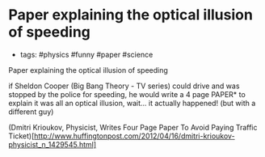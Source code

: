 # Paper explaining the optical illusion of speeding
- tags: #physics #funny #paper #science

Paper explaining the optical illusion of speeding

if Sheldon Cooper (Big Bang Theory - TV series) could drive and was stopped by
the police for speeding, he would write a 4 page PAPER* to explain it was all
an optical illusion, wait… it actually happened! (but with a different guy)

(Dmitri Krioukov, Physicist, Writes Four Page Paper To Avoid Paying Traffic
Ticket)[http://www.huffingtonpost.com/2012/04/16/dmitri-krioukov-physicist_n_1429545.html]
